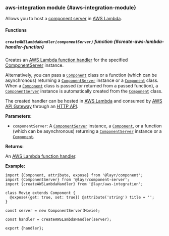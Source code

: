 ### aws-integration <badge type="primary">module</badge> {#aws-integration-module}

Allows you to host a [component server](https://layrjs.com/docs/v2/reference/component-server) in [AWS Lambda](https://aws.amazon.com/lambda/).

#### Functions

##### `createAWSLambdaHandler(componentServer)` <badge type="tertiary-outline">function</badge> {#create-aws-lambda-handler-function}

Creates an [AWS Lambda function handler](https://docs.aws.amazon.com/lambda/latest/dg/nodejs-handler.html) for the specified [ComponentServer](https://layrjs.com/docs/v2/reference/component-server) instance.

Alternatively, you can pass a [`Component`](https://layrjs.com/docs/v2/reference/component) class or a function (which can be asynchronous) returning a [`ComponentServer`](https://layrjs.com/docs/v2/reference/component-server) instance or a [`Component`](https://layrjs.com/docs/v2/reference/component) class. When a [`Component`](https://layrjs.com/docs/v2/reference/component) class is passed (or returned from a passed function), a [`ComponentServer`](https://layrjs.com/docs/v2/reference/component-server) instance is automatically created from the [`Component`](https://layrjs.com/docs/v2/reference/component) class.

The created handler can be hosted in [AWS Lambda](https://aws.amazon.com/lambda/) and consumed by [AWS API Gateway](https://aws.amazon.com/api-gateway/) through an [HTTP API](https://docs.aws.amazon.com/apigateway/latest/developerguide/http-api.html).

**Parameters:**

* `componentServer`: A [`ComponentServer`](https://layrjs.com/docs/v2/reference/component-server) instance, a [`Component`](https://layrjs.com/docs/v2/reference/component), or a function (which can be asynchronous) returning a [`ComponentServer`](https://layrjs.com/docs/v2/reference/component-server) instance or a [`Component`](https://layrjs.com/docs/v2/reference/component).

**Returns:**

An [AWS Lambda function handler](https://docs.aws.amazon.com/lambda/latest/dg/nodejs-handler.html).

**Example:**

```
import {Component, attribute, expose} from '@layr/component';
import {ComponentServer} from '@layr/component-server';
import {createAWSLambdaHandler} from '@layr/aws-integration';

class Movie extends Component {
  @expose({get: true, set: true}) @attribute('string') title = '';
}

const server = new ComponentServer(Movie);

const handler = createAWSLambdaHandler(server);

export {handler};
```
